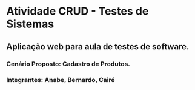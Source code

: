 # Atividade CRUD - Testes de Sistemas

## Aplicação web para aula de testes de software. 

### Cenário Proposto: Cadastro de Produtos.

### Integrantes: Anabe, Bernardo, Cairé
